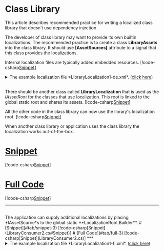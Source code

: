 ﻿# Class Library

This article describes recommended practice for writing a localized class library that doesn't use dependency injection.

The developer of class library may want to provide its own builtin localizations. 
The recommended practice is to create a class **LibraryAssets** into the class library.
It should use **[AssetSources]** attribute to a signal that this class provides the localizations.

Internal localization files are typically added embedded resources.
[!code-csharp[Snippet](LibraryAssets.cs)]
<details>
  <summary>The example localization file *LibraryLocalization1-de.xml*.  (<u>click here</u>)</summary>
[!code-xml[Snippet](../../LibraryLocalization1-de.xml)]
</details>
<br/>

There should be another class called **LibraryLocalization** that is used as the *IAssetRoot* for the classes that use localization.
This root is linked to the global static root and shares its assets.
[!code-csharp[Snippet](LibraryLocalization.cs)]
<br/> 

All the other code in the class library can now use the library's localization root.
[!code-csharp[Snippet](MyClass.cs)]
<br/>

When another class library or application uses the class library the localization works out-of-the-box.
# [Snippet](#tab/snippet-2)
[!code-csharp[Snippet](LibraryConsumer1.cs#Snippet)]
# [Full Code](#tab/full-2)
[!code-csharp[Snippet](LibraryConsumer1.cs)]
***

<br/>
The application can supply additional localizations by placing *IAssetSource*s to the global static **LocalizationRoot.Builder**.
# [Snippet](#tab/snippet-3)
[!code-csharp[Snippet](LibraryConsumer2.cs#Snippet)]
# [Full Code](#tab/full-3)
[!code-csharp[Snippet](LibraryConsumer2.cs)]
***

<details>
  <summary>The example localization file *LibraryLocalization1-fi.xml*.  (<u>click here</u>)</summary>
[!code-xml[Snippet](../../LibraryLocalization1-fi.xml)]
</details>
<br/>
